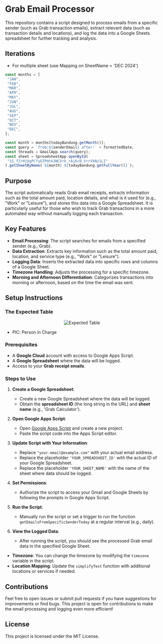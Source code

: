 # Grab Email Processor

This repository contains a script designed to process emails from a specific sender (such as Grab transaction emails), extract relevant data (such as transaction details and locations), and log the data into a Google Sheets spreadsheet for further tracking and analysis.

## Iterations

- For multiple sheet (use Mapping on SheetName = 'DEC 2024')

 ```js
const months = [
  "JAN",
  "FEB",
  "MAR",
  "APR",
  "MAY",
  "JUN",
  "JUL",
  "AUG",
  "SEP",
  "OCT",
  "NOV",
  "DEC",
];

const month = months[todayBandung.getMonth()];
const query = `from:${senderEmail} after:` + formattedDate;
const threads = GmailApp.search(query);
const sheet = SpreadsheetApp.openById(
  "1S_fZrHjUgPCfyGTPHtk3WCVrk_rAj6cB_VrrVkNz1LI"
).getSheetByName(`${month} ${todayBandung.getFullYear()}`);
```



## Purpose

The script automatically reads Grab email receipts, extracts information such as the total amount paid, location details, and what is it used for (e.g., "Work" or "Leisure"), and stores this data into a Google Spreadsheet. It is particularly useful for those who wish to track Grab transactions in a more automated way without manually logging each transaction.

## Key Features

- **Email Processing**: The script searches for emails from a specified sender (e.g., Grab).
- **Data Extraction**: Extracts key information such as the total amount paid, location, and service type (e.g., "Work" or "Leisure").
- **Logging Data**: Inserts the extracted data into specific rows and columns of a Google Sheet.
- **Timezone Handling**: Adjusts the processing for a specific timezone.
- **Morning and Afternoon Differentiation**: Categorizes transactions into morning or afternoon, based on the time the email was sent.

## Setup Instructions

### The Expected Table

<div align="center">
  <img src="https://github.com/user-attachments/assets/5ae69294-f2a0-4c2d-a717-4635ad5354f0" alt="Expected Table">
</div>

- PIC: Person in Charge

### Prerequisites

- A **Google Cloud** account with access to Google Apps Script.
- A **Google Spreadsheet** where the data will be logged.
- Access to your **Grab receipt emails**.

### Steps to Use

1. **Create a Google Spreadsheet**:
   - Create a new Google Spreadsheet where the data will be logged.
   - Obtain the **spreadsheet ID** (the long string in the URL) and **sheet name** (e.g., 'Grab Calculator').

2. **Open Google Apps Script**:
   - Open [Google Apps Script](https://script.google.com/) and create a new project.
   - Paste the script code into the Apps Script editor.

3. **Update Script with Your Information**:
   - Replace `"your-email@example.com"` with your actual email address.
   - Replace the placeholder `'YOUR_SPREADSHEET_ID'` with the actual ID of your Google Spreadsheet.
   - Replace the placeholder `'YOUR_SHEET_NAME'` with the name of the sheet where data should be logged.

4. **Set Permissions**:
   - Authorize the script to access your Gmail and Google Sheets by following the prompts in Google Apps Script.

5. **Run the Script**:
   - Manually run the script or set a trigger to run the function `getEmailsFromSpecificSenderToday` at a regular interval (e.g., daily).

6. **View the Logged Data**:
   - After running the script, you should see the processed Grab email data in the specified Google Sheet.

- **Timezone**: You can change the timezone by modifying the `timezone` variable in the script.
- **Location Mapping**: Update the `simplifyText` function with additional locations or services if needed.

## Contributions

Feel free to open issues or submit pull requests if you have suggestions for improvements or find bugs. This project is open for contributions to make the email processing and logging even more efficient!

## License

This project is licensed under the MIT License.
